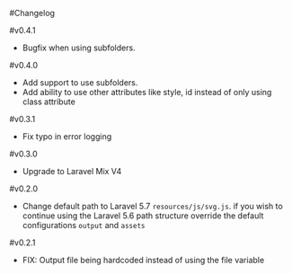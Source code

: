 #Changelog

#v0.4.1
* Bugfix when using subfolders.

#v0.4.0
* Add support to use subfolders.
* Add ability to use other attributes like style, id instead of only using class attribute

#v0.3.1
* Fix typo in error logging

#v0.3.0
* Upgrade to Laravel Mix V4

#v0.2.0

* Change default path to Laravel 5.7 `resources/js/svg.js`. if you wish to continue using the Laravel 5.6 path structure override the default configurations `output` and `assets`

#v0.2.1

* FIX: Output file being hardcoded instead of using the file variable
